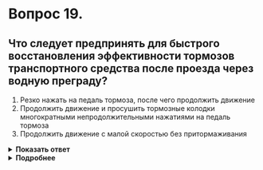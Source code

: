 # Вопрос 19.

## Что следует предпринять для быстрого восстановления эффективности тормозов транспортного средства после проезда через водную преграду?

1. Резко нажать на педаль тормоза, после чего продолжить движение
2. Продолжить движение и просушить тормозные колодки многократными непродолжительными нажатиями на педаль тормоза
3. Продолжить движение с малой скоростью без притормаживания

<details>
<summary><b>Показать ответ</b></summary>
Правильный ответ: 2
</details>
<details>
<summary><b>Подробнее</b></summary>
Проведению такой операции некоторые водители не придают значения, что приводит к наезду на препятствия и т.п., так как эффективность «сырых тормозов» резко снижается, особенно, если тормозные механизмы барабанного типа. Выполните «просушку» тормозов непродолжительными нажатиями, предварительно переключившись на более низкую передачу.
</details>
